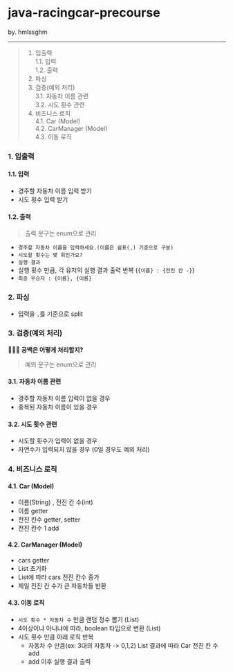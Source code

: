 # java-racingcar-precourse
by. hmlssghm
***
> 1. 입출력   
1.1. 입력   
1.2. 출력
> 2. 파싱
> 3. 검증(예외 처리)   
3.1. 자동차 이름 관련   
3.2. 시도 횟수 관련   
> 4. 비즈니스 로직   
4.1. Car (Model)   
4.2. CarManager (Model)   
4.3. 이동 로직   



### 1. 입출력
#### 1.1. 입력
- 경주할 자동차 이름 입력 받기
- 시도 횟수 입력 받기
#### 1.2. 출력
>출력 문구는 enum으로 관리
- `경주할 자동차 이름을 입력하세요.(이름은 쉼표(,) 기준으로 구분)`
- `시도할 횟수는 몇 회인가요?`
- `실행 결과`
- 실행 횟수 만큼, 각 유저의 실행 결과 출력 반복 (`{이름} : {전진 칸 -}`)
- `최종 우승자 : {이름}, {이름}`

### 2. 파싱
- 입력을 `,`를 기준으로 split

### 3. 검증(예외 처리)
**🤔🤔🤔 공백은 어떻게 처리할지?**
>예외 문구는 enum으로 관리
#### 3.1. 자동차 이름 관련
- 경주할 자동차 이름 입력이 없을 경우
- 중복된 자동차 이름이 있을 경우
#### 3.2. 시도 횟수 관련
- 시도할 횟수가 입력이 없을 경우
- 자연수가 입력되지 않을 경우 (0일 경우도 예외 처리)


### 4. 비즈니스 로직
#### 4.1. Car (Model)
- 이름(String) , 전진 칸 수(int)
- 이름 getter
- 전진 칸수 getter, setter
- 전진 칸수 1 add
#### 4.2. CarManager (Model)
- cars getter
- List<Car> 초기화
- List<Boolean>에 따라 cars 전진 칸수 증가
- 제일 전진 칸 수가 큰 자동차들 반환
#### 4.3. 이동 로직
- `시도 횟수 * 자동차 수` 만큼 랜덤 정수 뽑기 (List<Integer>)
- 4이상이냐 아니냐에 따라, boolean 타입으로 변환 (List<Boolean>)
- 시도 횟수 만큼 아래 로직 반복
  - 자동차 수 만큼(ex: 3대의 자동차 -> 0,1,2) List<Boolean> 결과에 따라 Car 전진 칸 수 add
  - add 이후 실행 결과 출력